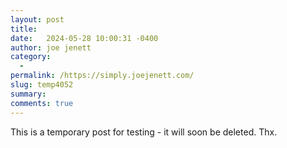 ```yaml
---
layout: post
title:  
date:   2024-05-28 10:00:31 -0400
author: joe jenett
category:
  -  
permalink: /https://simply.joejenett.com/
slug: temp4052
summary: 
comments: true
---
```

This is a temporary post for testing - it will soon be deleted. Thx.







<a href="https://brid.gy/publish/mastodon"></a>